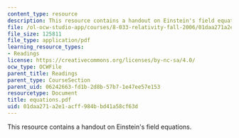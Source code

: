 ```yaml
---
content_type: resource
description: This resource contains a handout on Einstein's field equations.
file: /ol-ocw-studio-app/courses/8-033-relativity-fall-2006/01daa271a2e1acff984bbd41a58cf63d_equations.pdf
file_size: 125811
file_type: application/pdf
learning_resource_types:
- Readings
license: https://creativecommons.org/licenses/by-nc-sa/4.0/
ocw_type: OCWFile
parent_title: Readings
parent_type: CourseSection
parent_uid: 06242663-fd1b-2d8b-57b7-1e47ee57e153
resourcetype: Document
title: equations.pdf
uid: 01daa271-a2e1-acff-984b-bd41a58cf63d
---
```

This resource contains a handout on Einstein's field equations.